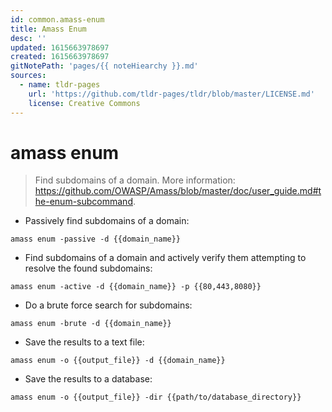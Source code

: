 ```yaml
---
id: common.amass-enum
title: Amass Enum
desc: ''
updated: 1615663978697
created: 1615663978697
gitNotePath: 'pages/{{ noteHiearchy }}.md'
sources:
  - name: tldr-pages
    url: 'https://github.com/tldr-pages/tldr/blob/master/LICENSE.md'
    license: Creative Commons
---
```

# amass enum

> Find subdomains of a domain.
> More information: <https://github.com/OWASP/Amass/blob/master/doc/user_guide.md#the-enum-subcommand>.

- Passively find subdomains of a domain:

`amass enum -passive -d {{domain_name}}`

- Find subdomains of a domain and actively verify them attempting to resolve the found subdomains:

`amass enum -active -d {{domain_name}} -p {{80,443,8080}}`

- Do a brute force search for subdomains:

`amass enum -brute -d {{domain_name}}`

- Save the results to a text file:

`amass enum -o {{output_file}} -d {{domain_name}}`

- Save the results to a database:

`amass enum -o {{output_file}} -dir {{path/to/database_directory}}`

